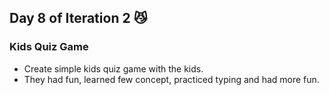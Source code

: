 ## Day 8 of Iteration 2 😼

### Kids Quiz Game

- Create simple kids quiz game with the kids.
- They had fun, learned few concept, practiced typing and had more fun.

